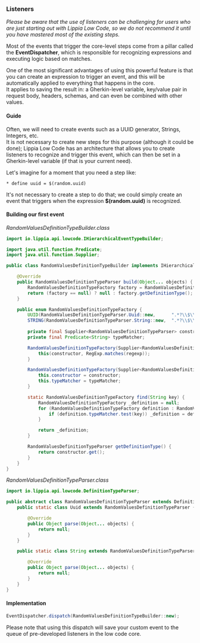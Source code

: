 ### Listeners
_Please be aware that the use of listeners can be challenging for users who are just starting out with Lippia Low Code, so we do not recommend it until you have mastered most of the existing steps._

Most of the events that trigger the core-level steps come from a pillar called the **EventDispatcher**, which is responsible for recognizing expressions and executing logic based on matches.

One of the most significant advantages of using this powerful feature is that you can create an expression to trigger an event, and this will be automatically applied to everything that happens in the core.  
It applies to saving the result in: a Gherkin-level variable, key/value pair in request body, headers, schemas, and can even be combined with other values.

#### Guide
Often, we will need to create events such as a UUID generator, Strings, Integers, etc.  
It is not necessary to create new steps for this purpose (although it could be done); Lippia Low Code has an architecture that allows you to create listeners to recognize and trigger this event, which can then be set in a Gherkin-level variable (if that is your current need).

Let's imagine for a moment that you need a step like:

```gherkin
* define uuid = $(random.uuid)
```

It's not necessary to create a step to do that; we could simply create an event that triggers when the expression **$(random.uuid)** is recognized.

#### Building our first event

*RandomValuesDefinitionTypeBuilder.class*
```java
import io.lippia.api.lowcode.IHierarchicalEventTypeBuilder;

import java.util.function.Predicate;
import java.util.function.Supplier;

public class RandomValuesDefinitionTypeBuilder implements IHierarchicalEventTypeBuilder<RandomValuesDefinitionTypeParser> {

    @Override
    public RandomValuesDefinitionTypeParser build(Object... objects) {
        RandomValuesDefinitionTypeFactory factory = RandomValuesDefinitionTypeFactory.find(objects[0].toString());
        return (factory == null) ? null : factory.getDefinitionType();
    }

    public enum RandomValuesDefinitionTypeFactory {
        UUID(RandomValuesDefinitionTypeParser.Uuid::new,      ".*?\\$\\(random.uuid\\).*?"),
        STRING(RandomValuesDefinitionTypeParser.String::new,  ".*?\\$\\(random.string\\).*?");
        
        private final Supplier<RandomValuesDefinitionTypeParser> constructor;
        private final Predicate<String> typeMatcher;

        RandomValuesDefinitionTypeFactory(Supplier<RandomValuesDefinitionTypeParser> constructor, String regexp) {
            this(constructor, RegExp.matches(regexp));
        }

        RandomValuesDefinitionTypeFactory(Supplier<RandomValuesDefinitionTypeParser> constructor, Predicate<String> typeMatcher) {
            this.constructor = constructor;
            this.typeMatcher = typeMatcher;
        }

        static RandomValuesDefinitionTypeFactory find(String key) {
            RandomValuesDefinitionTypeFactory _definition = null;
            for (RandomValuesDefinitionTypeFactory definition : RandomValuesDefinitionTypeFactory.values()) {
                if (definition.typeMatcher.test(key)) _definition = definition;
            }

            return _definition;
        }

        RandomValuesDefinitionTypeParser getDefinitionType() {
            return constructor.get();
        }
    }
}
```

*RandomValuesDefinitionTypeParser.class*
```java
import io.lippia.api.lowcode.DefinitionTypeParser;

public abstract class RandomValuesDefinitionTypeParser extends DefinitionTypeParser {
    public static class Uuid extends RandomValuesDefinitionTypeParser {

        @Override
        public Object parse(Object... objects) {
            return null;
        }
    }

    public static class String extends RandomValuesDefinitionTypeParser {

        @Override
        public Object parse(Object... objects) {
            return null;
        }
    }
}
```

#### Implementation

```java
EventDispatcher.dispatch(RandomValuesDefinitionTypeBuilder::new);
```

Please note that using this dispatch will save your custom event to the queue of pre-developed listeners in the low code core.